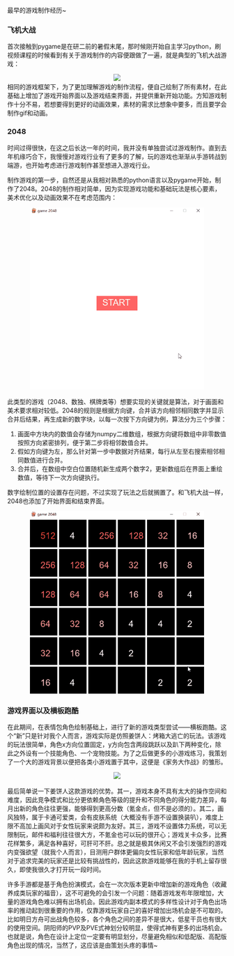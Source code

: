 最早的游戏制作经历~

### 飞机大战
首次接触到pygame是在研二前的暑假末尾，那时候刚开始自主学习python，刷视频课程的时候看到有关于游戏制作的内容便跟做了一遍，就是典型的飞机大战游戏：
<div align="middle"><img  width="400" src="/assets/images/pygame/fight_plane.gif"></div>
相同的游戏框架下，为了更加理解游戏的制作流程，便自己绘制了所有素材，在此基础上增加了游戏开始界面以及游戏结束界面，并提供重新开始功能。方知游戏制作十分不易，若想要得到更好的动画效果，素材的需求比想象中要多，而且要学会制作gif和动画。

### 2048
时间过得很快，在这之后长达一年的时间，我并没有单独尝试过游戏制作。直到去年机缘巧合下，我慢慢对游戏行业有了更多的了解，玩的游戏也渐渐从手游转战到端游，也开始考虑进行游戏制作甚至想进入游戏行业。

制作游戏的第一步，自然还是从我相对熟悉的python语言以及pygame开始，制作了2048。2048的制作相对简单，因为实现游戏功能和基础玩法是核心要素，美术优化以及动画效果不在考虑范围内：
<div align="middle"><img  width="400" src="/assets/images/pygame/2048.gif"></div>

此类型的游戏（2048、数独、棋牌类等）想要实现的关键就是算法，对于画面和美术要求相对较低。2048的规则是根据方向键，合并该方向相邻相同数字并显示合并后结果，再生成新的数字块，以每一次按下方向键为例，算法分为三个步骤：

1. 画面中方块内的数值会存储为numpy二维数组，根据方向键将数组中非零数值按照方向紧密排列，便于第二步将相邻数值合并。
2. 假如方向键为左，那么针对第一步中数据对齐结果，每行从左至右搜索相邻相同数值进行合并。
3. 合并后，在数组中空白位置随机新生成两个数字2，更新数组后在界面上重绘数值，等待下一次方向键执行。

数字绘制位置的设置存在问题，不过实现了玩法之后就搁置了。和飞机大战一样，2048也添加了开始界面和结束界面。
<div align="middle"><img  width="400" src="/assets/images/pygame/2048-1.gif"></div>

### 游戏界面以及横板跑酷
在此期间，在表情包角色绘制基础上，进行了新的游戏类型尝试——横板跑酷。这个“新”只是针对我个人而言，游戏实际是仿照姜饼人：烤箱大逃亡的玩法。该游戏的玩法很简单，角色x方向位置固定，y方向包含两段跳跃以及趴下两种变化，除此之外设有一个技能角色、一个宠物技能。为了之后做更多的小游戏练习，我策划了一个大的游戏背景以便把各类小游戏置于其中，这便是《家务大作战》的雏形。
<div align="middle"><img  width="600" src="/assets/images/pygame/magical_star.gif"></div>

最后简单说一下姜饼人这款游戏的优势。其一，游戏本身不具有太大的操作空间和难度，因此竞争模式和比分更依赖角色等级的提升和不同角色的得分能力差异，每月出新的角色往往更强，能够得到更高分数（氪金点，但不是必须的）。其二，画风独特，属于卡通可爱类，会有皮肤系统（大概没有手游不设置换装叭），难度上限不高加上画风对于女性玩家来说颇为友好。其三，游戏不设置体力系统，可以无限制玩，邮件和福利往往很大方，不氪金也可以玩的很开心；游戏关卡众多，比赛花样繁多，满足各种喜好，可肝可不肝。总之就是极其休闲又不会引发强烈的游戏内变强欲望（就我个人而言），目测用户群体更偏向女性玩家和低年龄玩家，当然对于追求完美的玩家还是比较有挑战性的，因此这款游戏能够在我的手机上留存很久，即使我很久才打开玩一段时间。

许多手游都是基于角色扮演模式，会在一次次版本更新中增加新的游戏角色（收藏养成类玩家的福音），这不可避免的会引发一个问题：随着游戏发布年限增加，大量的游戏角色难以拥有出场机会。因此游戏内副本模式的多样性设计对于角色出场率的推动起到很重要的作用，仅靠游戏玩家自己的喜好增加出场机会是不可取的。比如明日方舟可出战角色较多，各个角色之间的差异不是很大，低星干员也有很大的使用空间。阴阳师的PVP及PVE式神划分较明显，使得式神有更多的出场机会。也就是说，角色在设计上定位一定要有明显划分，尽量避免相似和低配版、高配版角色出现的情况，当然了，这应该是由策划头疼的事情~





